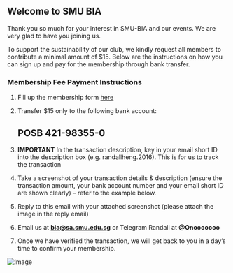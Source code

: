 ## Welcome to SMU BIA

Thank you so much for your interest in SMU-BIA and our events. We are very glad to have you joining us.
 
To support the sustainability of our club, we kindly request all members to contribute a minimal amount of $15. 
Below are the instructions on how you can sign up and pay for the membership through bank transfer.


### Membership Fee Payment Instructions

1.	Fill up the membership form [here](https://goo.gl/forms/ekep5gEFnQQVuUTy2)

2.	Transfer $15 only to the following bank account: 
    ## POSB 421-98355-0

3.	**IMPORTANT** In the transaction description, key in your email short ID into the description box (e.g. randallheng.2016). This is for us to track the transaction

4.	Take a screenshot of your transaction details & description (ensure the transaction amount, your bank account number and your email short ID are shown clearly) – refer to the example below.

5.	Reply to this email with your attached screenshot (please attach the image in the reply email)

6. Email us at **bia@sa.smu.edu.sg** or Telegram Randall at **@Onooooooo**

7.	Once we have verified the transaction, we will get back to you in a day’s time to confirm your membership. 

![Image](https://github.com/randallhcy95/SMUBIAPayment/blob/master/image002.png?raw=true)
